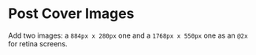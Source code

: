 #  Post Cover Images

Add two images: a `884px x 280px` one and a `1768px x 550px` one as an `@2x` for retina screens.
